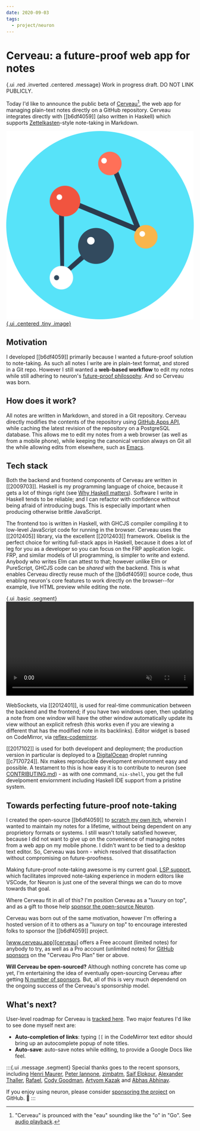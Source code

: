 ```yaml
---
date: 2020-09-03
tags: 
  - project/neuron
---
```


# Cerveau: a future-proof web app for notes

{.ui .red .inverted .centered .message}
Work in progress draft. DO NOT LINK PUBLICLY.

Today I'd like to announce the public beta of [Cerveau][cerveau][^pronounce], the web app for managing plain-text notes directly on a GitHub repository. Cerveau integrates directly with [[b6df4059]] (also written in Haskell) which supports [Zettelkasten](https://writingcooperative.com/zettelkasten-how-one-german-scholar-was-so-freakishly-productive-997e4e0ca125)-style note-taking in Markdown.

[^pronounce]: "Cerveau" is prounced with the "eau" sounding like the "o" in "Go". See [audio playback](https://en.wiktionary.org/wiki/cerveau#Pronunciation).

[![](./static/cerveau.svg){.ui .centered .tiny .image}][cerveau]

## Motivation

I developed [[b6df4059]] primarily because I wanted a future-proof solution to note-taking. As such all notes I write are in plain-text format, and stored in a Git repo. However I still wanted a **web-based workflow** to edit my notes while still adhering to neuron's [future-proof philosophy](https://neuron.zettel.page/6f0f0bcc.html). And so Cerveau was born.

## How does it work?

All notes are written in Markdown, and stored in a Git repository. Cerveau directly modifies the contents of the repository using [GitHub Apps API](https://docs.github.com/en/developers/apps), while caching the latest revision of the repository on a PostgreSQL database. This allows me to edit my notes from a web browser (as well as from a mobile phone), while keeping the canonical version always on Git all the while allowing edits from elsewhere, such as [Emacs](https://github.com/felko/neuron-mode#neuron-mode).

## Tech stack

Both the backend and frontend components of Cerveau are written in [[2009703]]. Haskell is my programming language of choice, because it gets a lot of things right (see [Why Haskell matters](https://wiki.haskell.org/Why_Haskell_matters)). Software I write in Haskell tends to be reliable; and I can refactor with confidence without being afraid of introducing bugs. This is especially important when producing otherwise brittle JavaScript.

The frontend too is written in Haskell, with GHCJS compiler compiling it to low-level JavaScript code for running in the browser. Cerveau uses the [[2012405]] library, via the excellent [[2012403]] framework. Obelisk is the perfect choice for writing full-stack apps in Haskell, because it does a lot of leg for you as a developer so you can focus on the FRP application logic. FRP, and similar models of UI programming, is simpler to write and extend. Anybody who writes Elm can attest to that; however unlike Elm or PureScript, GHCJS code can be *shared* with the backend. This is what enables Cerveau directly reuse much of the [[b6df4059]] source code, thus enabling neuron's core features to work directly on the browser--for example, live HTML preview while editing the note.

{.ui .basic .segment}
<video autoplay muted loop width="100%">
  <source src="/static/cerveau-live-preview.webm" type="video/webm">
</video>

WebSockets, via [[2012401]], is used for real-time communication between the backend and the frontend; if you have two windows open, then updating a note from one window will have the other window automatically update its view without an explicit refresh (this works even if you are viewing a different that has the modified note in its backlinks). Editor widget is based on CodeMirror, via [reflex-codemirror](https://github.com/Atidot/reflex-codemirror).

[[2017102]] is used for both developent and deployment; the production version in particular is deployed to a [DigitalOcean](https://m.do.co/c/d19bbb4d33e8) droplet running [[c7170724]]. Nix makes reproducible development environment easy and possible. A testament to this is how easy it is to contribute to neuron (see [CONTRIBUTING.md](https://github.com/srid/neuron/blob/master/CONTRIBUTING.md)) - as with one command, `nix-shell`, you get the full develpoment enviornment including Haskell IDE support from a pristine system.

## Towards perfecting future-proof note-taking

I created the open-source [[b6df4059]] to [scratch my own itch](https://en.wiktionary.org/wiki/scratch_one%27s_own_itch), wherein I wanted to maintain my notes for a lifetime, without being dependent on any proprietory formats or systems. I still wasn't totally satisfied however, because I did not want to give up on the convenience of managing notes from a web app on my mobile phone. I didn't want to be tied to a desktop text editor. So, Cerveau was born - which resolved that dissatifaction without compromising on future-proofness.

Making future-proof note-taking awesome is my current goal. [LSP support](https://github.com/srid/neuron/issues/213), which facilitates improved note-taking experience in modern editors like VSCode, for Neuron is just one of the several things we can do to move towards that goal.

Where Cerveau fit in all of this? I'm position Cerveau as a "luxury on top", and as a gift to those help [sponsor the open-source Neuron][sponsor]. 

Cerveau was born out of the same motivation, however I'm offering a hosted version of it to others as a "luxury on top" to encourage interested folks to sponsor the [[b6df4059]] project. 

[www.cerveau.app][cerveau] offers a Free account (limited notes) for anybody to try, as well as a Pro account (unlimited notes) for [GitHub sponsors][sponsor] on the "Cerveau Pro Plan" tier or above.

**Will Cerveau be open-sourced?** Although nothing concrete has come up yet, I'm entertaining the idea of eventually open-sourcing Cerveau after getting [N number of sponsors](https://twitter.com/availablegreen/status/1291162883125137408). But, all of this is very much dependend on the ongoing success of the Cerveau's sponsorship model.

## What's next?

User-level roadmap for Cerveau is [tracked here](https://github.com/srid/cerveau-issues/issues). Two major features I'd like to see done myself next are:

* **Auto-completion of links**: typing `[[` in the CodeMirror text editor should bring up an autocomplete popup of note titles.
* **Auto-save**: auto-save notes while editing, to provide a Google Docs like feel.

:::{.ui .message .segment}
Special thanks goes to the recent sponsors, including
 [Henri Maurer](https://github.com/hmaurer),
 [Peter Iannone](https://github.com/piannone), 
 [zimbatm](https://github.com/zimbatm),
 [Saif Elokour](https://github.com/saifelokour),
 [Alexander Thaller](https://github.com/AlexanderThaller),
 [Rafael](https://github.com/netstx),
 [Cody Goodman](https://github.com/codygman),
 [Artyom Kazak](https://github.com/neongreen) and
 [Abhas Abhinav](https://github.com/abhas).

If you enjoy using neuron, please consider [sponsoring the project](https://github.com/sponsors/srid?o=sd&sc=t) on GitHub. 💖
:::

[cerveau]: https://www.cerveau.app
[sponsor]: https://github.com/sponsors/srid
